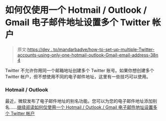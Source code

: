 # 如何仅使用一个 Hotmail / Outlook / Gmail 电子邮件地址设置多个 Twitter 帐户

> 原文:[https://dev . to/mandarbadve/how-to-set-up-multiple-Twitter-accounts-using-only-one-hotmail-outlook-Gmail-email-address-38n 4](https://dev.to/mandarbadve/how-to-set-up-multiple-twitter-accounts-using-only-one-hotmail--outlook--gmail-email-address-38n4)

Twitter 不允许你用同一个邮箱地址创建多个 Twitter 账号。如果你想创建多个 Twitter 帐户，但不想使用不同的电子邮件地址，这里有一些技巧可以使用。

### Hotmail / Outlook

最近，微软发布了电子邮件地址的别名功能。您可以为您的电子邮件地址添加别名……[继续阅读如何仅使用一个 Hotmail / Outlook / Gmail 电子邮件地址设置多个 Twitter 帐户](http://blog.mandarbadve.com/2018/07/26/how-to-set-up-multiple-twitter-accounts-using-only-one-hotmail-outlook-gmail-email-address/)